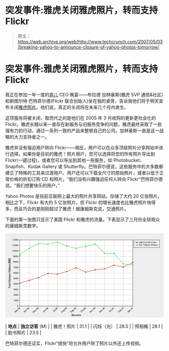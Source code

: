 # 突发事件:雅虎关闭雅虎照片，转而支持 Flickr 

> 原文：<https://web.archive.org/web/http://www.techcrunch.com/2007/05/03/breaking-yahoo-to-announce-closure-of-yahoo-photos-tomorrow/>

# 突发事件:雅虎关闭雅虎照片，转而支持 Flickr

我正在参加一年一度的[弃儿](https://web.archive.org/web/20230213203840/http://www.outcastpr.com/) CEO 晚宴——布拉德·加林豪斯(雅虎 SVP 通信&社区)和斯图尔特·巴特菲尔德(Flickr 联合创始人)坐在我的桌旁，告诉我他们将于明天宣布关闭[雅虎照片](https://web.archive.org/web/20230213203840/https://techcrunch.com/2006/02/08/yahoo-photos-overview-exclusive-screenshots/)。他们说，真正的关闭将在未来几个月内发生。

这项服务将被关闭，取而代之的是他们在 2005 年 3 月收购的更新更社会化的 Flickr。雅虎长期以来一直存在新服务与旧服务竞争的问题，雅虎最终采取了一些强有力的行动，通过一系列一致的产品来整顿自己的公司。加林豪斯一直是这一战略的大力支持者之一。

雅虎并没有强迫用户转向 Flickr——相反，用户可以在众多顶级照片分享网站中进行选择。如果你是目前的雅虎！照片用户，您可以选择将您的所有照片导出到 Flickr(一键过程)，或者您可以导出到其他一些服务，如 Photobucket、Snapfish、Kodak Gallery 或 Shutterfly。巴特菲尔德说，这些服务中的大多数都建立了特殊的工具来过渡用户。用户还可以下载全尺寸的原始照片，或者以低于正常价格的折扣订购 CD 和照片。“我们没有兴趣强迫任何人转向 Flickr”巴特菲尔德说。“我们想要快乐的用户。”

Yahoo Photos 是目前互联网上最大的照片共享网站，存储了大约 20 亿张照片。相比之下，Flickr 有大约 5 亿张照片。但 Flickr 的增长速度也比雅虎照片快得多，而且巧合的是刚刚超过了雅虎！据康姆斯克说，交通照片。

下面的第一张图只显示了美国 Flickr 和雅虎的流量。下表显示了三月份全球观众的康姆斯克数字。

[![flickryahoocomscore.png](img/1f68e6549cee379fa40a23ff23326c1c.png)](https://web.archive.org/web/20230213203840/https://techcrunch.com/wp-content/uploads/2007/05/flickryahoocomscore.png "flickryahoocomscore.png")

| **地点** | **独立访客** (M) |
| 雅虎！照片 | 31.1 |
| 闪烁（光） | 28.5 |
| 照相桶 | 28.1 |
| 脸书照片 | 23.5 |

巴特菲尔德还证实，Flickr“很快”将允许用户除了照片以外还上传视频。